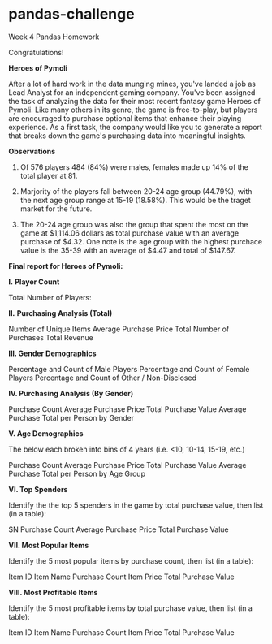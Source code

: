 # pandas-challenge
Week 4 Pandas Homework

Congratulations! 

**Heroes of Pymoli**

After a lot of hard work in the data munging mines, you've landed a job as Lead Analyst for an independent gaming company. You've been assigned the task of analyzing the data for their most recent fantasy game Heroes of Pymoli.
Like many others in its genre, the game is free-to-play, but players are encouraged to purchase optional items that enhance their playing experience. As a first task, the company would like you to generate a report that breaks down the game's purchasing data into meaningful insights.

**Observations**

1. Of 576 players 484 (84%) were males, females made up 14% of the total player at 81.

2. Marjority of the players fall between 20-24 age group (44.79%), with the next age group range at 15-19 (18.58%). This would be the traget market for the future.

3. The 20-24 age group was also the group that spent the most on the game at $1,114.06 dollars as total purchase value with an average purchase of $4.32. One note is the age group with the highest purchace value is the 35-39 with an average of $4.47 and total of $147.67.

**Final report for Heroes of Pymoli:**

**I.** **Player Count**

Total Number of Players:


**II.** **Purchasing Analysis (Total)**

Number of Unique Items
Average Purchase Price
Total Number of Purchases
Total Revenue

**III. Gender Demographics**

Percentage and Count of Male Players
Percentage and Count of Female Players
Percentage and Count of Other / Non-Disclosed

**IV. Purchasing Analysis (By Gender)**

Purchase Count
Average Purchase Price
Total Purchase Value
Average Purchase Total per Person by Gender

**V. Age Demographics**

The below each broken into bins of 4 years (i.e. <10, 10-14, 15-19, etc.)

Purchase Count
Average Purchase Price
Total Purchase Value
Average Purchase Total per Person by Age Group



**VI. Top Spenders**

Identify the the top 5 spenders in the game by total purchase value, then list (in a table):

SN
Purchase Count
Average Purchase Price
Total Purchase Value


**VII. Most Popular Items**

Identify the 5 most popular items by purchase count, then list (in a table):

Item ID
Item Name
Purchase Count
Item Price
Total Purchase Value




**VIII. Most Profitable Items**

Identify the 5 most profitable items by total purchase value, then list (in a table):

Item ID
Item Name
Purchase Count
Item Price
Total Purchase Value
